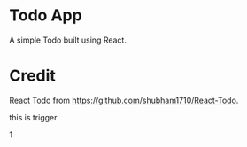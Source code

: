 # Todo App
A simple Todo built using React.

# Credit
React Todo from https://github.com/shubham1710/React-Todo.

this is trigger

1
